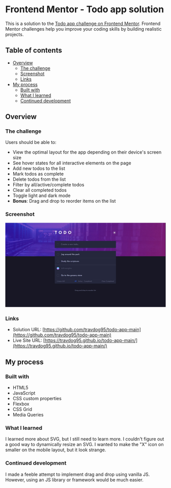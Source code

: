 # Frontend Mentor - Todo app solution

This is a solution to the [Todo app challenge on Frontend Mentor](https://www.frontendmentor.io/challenges/todo-app-Su1_KokOW). Frontend Mentor challenges help you improve your coding skills by building realistic projects.

## Table of contents

- [Overview](#overview)
  - [The challenge](#the-challenge)
  - [Screenshot](#screenshot)
  - [Links](#links)
- [My process](#my-process)
  - [Built with](#built-with)
  - [What I learned](#what-i-learned)
  - [Continued development](#continued-development)

## Overview

### The challenge

Users should be able to:

- View the optimal layout for the app depending on their device's screen size
- See hover states for all interactive elements on the page
- Add new todos to the list
- Mark todos as complete
- Delete todos from the list
- Filter by all/active/complete todos
- Clear all completed todos
- Toggle light and dark mode
- **Bonus**: Drag and drop to reorder items on the list

### Screenshot

![](./screenshot.jpg)

### Links

- Solution URL: [https://github.com/travdog95/todo-app-main](https://github.com/travdog95/todo-app-main)
- Live Site URL: [https://travdog95.github.io/todo-app-main/](https://travdog95.github.io/todo-app-main/)

## My process

### Built with

- HTML5
- JavaScript
- CSS custom properties
- Flexbox
- CSS Grid
- Media Queries

### What I learned

I learned more about SVG, but I still need to learn more. I couldn't figure out a good way to dynamically resize an SVG. I wanted to make the "X" icon on smaller on the mobile layout, but it look strange.

### Continued development

I made a feeble attempt to implement drag and drop using vanilla JS. However, using an JS library or framework would be much easier.
